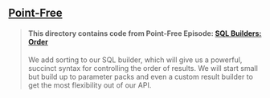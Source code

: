 ## [Point-Free](https://www.pointfree.co)

> #### This directory contains code from Point-Free Episode: [SQL Builders: Order](https://www.pointfree.co/episodes/ep318-sql-builders-order)
>
> We add sorting to our SQL builder, which will give us a powerful, succinct syntax for controlling the order of results. We will start small but build up to parameter packs and even a custom result builder to get the most flexibility out of our API.
